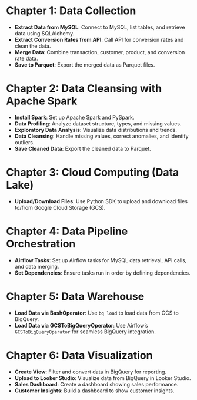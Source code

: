 # Chapter 1: Data Collection
- **Extract Data from MySQL**: Connect to MySQL, list tables, and retrieve data using SQLAlchemy.
- **Extract Conversion Rates from API**: Call API for conversion rates and clean the data.
- **Merge Data**: Combine transaction, customer, product, and conversion rate data.
- **Save to Parquet**: Export the merged data as Parquet files.

# Chapter 2: Data Cleansing with Apache Spark
- **Install Spark**: Set up Apache Spark and PySpark.
- **Data Profiling**: Analyze dataset structure, types, and missing values.
- **Exploratory Data Analysis**: Visualize data distributions and trends.
- **Data Cleansing**: Handle missing values, correct anomalies, and identify outliers.
- **Save Cleaned Data**: Export the cleaned data to Parquet.

# Chapter 3: Cloud Computing (Data Lake)
- **Upload/Download Files**: Use Python SDK to upload and download files to/from Google Cloud Storage (GCS).

# Chapter 4: Data Pipeline Orchestration
- **Airflow Tasks**: Set up Airflow tasks for MySQL data retrieval, API calls, and data merging.
- **Set Dependencies**: Ensure tasks run in order by defining dependencies.

# Chapter 5: Data Warehouse
- **Load Data via BashOperator**: Use `bq load` to load data from GCS to BigQuery.
- **Load Data via GCSToBigQueryOperator**: Use Airflow’s `GCSToBigQueryOperator` for seamless BigQuery integration.

# Chapter 6: Data Visualization
- **Create View**: Filter and convert data in BigQuery for reporting.
- **Upload to Looker Studio**: Visualize data from BigQuery in Looker Studio.
- **Sales Dashboard**: Create a dashboard showing sales performance.
- **Customer Insights**: Build a dashboard to show customer insights.
